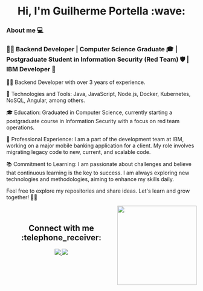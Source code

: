 <h1 align="center">Hi, I'm Guilherme Portella :wave: </h1>

### About me :computer: 

### 👨‍💻 Backend Developer | Computer Science Graduate 🎓 | Postgraduate Student in Information Security (Red Team) 🛡️ | IBM Developer 💼

<div aling=" center">
👨‍💻 Backend Developer with over 3 years of experience.

🔧 Technologies and Tools: Java, JavaScript, Node.js, Docker, Kubernetes, NoSQL, Angular, among others.

🎓 Education: Graduated in Computer Science, currently starting a postgraduate course in Information Security with a focus on red team operations.

💼 Professional Experience: I am a part of the development team at IBM, working on a major mobile banking application for a client. My role involves migrating legacy code to new, current, and scalable code.

📚 Commitment to Learning: I am passionate about challenges and believe that continuous learning is the key to success. I am always exploring new technologies and methodologies, aiming to enhance my skills daily.

Feel free to explore my repositories and share ideas. Let's learn and grow together! 🚀✨

</div>

 <img  src = "https://github-readme-stats.vercel.app/api/top-langs/?username=guilhermeportella&theme=dark&line)](https://github.com/guilhermeportella" height="210px" align = "right"/>

</br>

<h2 align="center">Connect with me :telephone_receiver: </h2> 
<p align="center">
 <a href="mailto:guilhermeportella2@gmail.com">
  <img src="https://img.shields.io/badge/-Guilherme Portella-c14438?style=flat-square&logo=Gmail&logoColor=white&link=mailto:guilhermeportella2@gmail.com"/>
 </a>
 <a href="https://www.linkedin.com/in/myprofileguilhermeportella/">
 <img src="https://img.shields.io/badge/-Guilherme Portella-blue?style=flat-square&logo=Linkedin&logoColor=white&link=https://www.linkedin.com/in/guilhermeportella-1997a008/" target="_blank"/>
</a>
</p>

